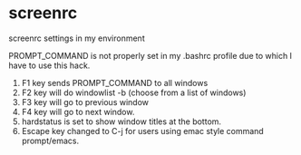 # screenrc
screenrc settings in my environment

PROMPT_COMMAND is not properly set in my .bashrc profile due to which I have to use this hack.

1. F1 key sends PROMPT_COMMAND to all windows
2. F2 key will do windowlist -b (choose from a list of windows)
3. F3 key will go to previous window
4. F4 key will go to next window.
5. hardstatus is set to show window titles at the bottom.
6. Escape key changed to C-j for users using emac style command prompt/emacs.
